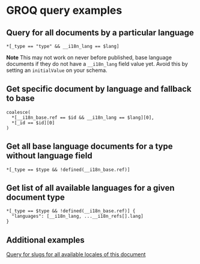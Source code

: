 # GROQ query examples

## Query for all documents by a particular language

```
*[_type == "type" && __i18n_lang == $lang]
```

**Note** This may not work on never before published, base language documents if they do not have a `__i18n_lang` field value yet. Avoid this by setting an `initialValue` on your schema.

## Get specific document by language and fallback to base

```
coalesce(
  *[__i18n_base.ref == $id && __i18n_lang == $lang][0],
  *[_id == $id][0]
)
```

## Get all base language documents for a type without language field

```
*[_type == $type && !defined(__i18n_base.ref)]
```

## Get list of all available languages for a given document type

```
*[_type == $type && !defined(__i18n_base.ref)] {
  "languages": [__i18n_lang, ...__i18n_refs[].lang]
}
```

## Additional examples
[Query for slugs for all available locales of this document](https://www.sanity.io/schemas/query-for-slugs-for-all-available-locales-of-this-document-0bf5d2ce)